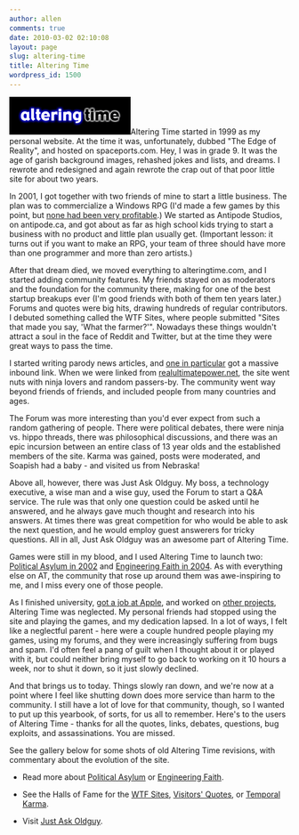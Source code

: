 ```yaml
---
author: allen
comments: true
date: 2010-03-02 02:10:08
layout: page
slug: altering-time
title: Altering Time
wordpress_id: 1500
---
```


![](/images/wp-uploads/2010/03/altering-time.png)Altering Time started in 1999 as my personal website. At the time it was, unfortunately, dubbed "The Edge of Reality", and hosted on spaceports.com. Hey, I was in grade 9. It was the age of garish background images, rehashed jokes and lists, and dreams. I rewrote and redesigned and again rewrote the crap out of that poor little site for about two years.

In 2001, I got together with two friends of mine to start a little business. The plan was to commercialize a Windows RPG (I'd made a few games by this point, but [none had been very profitable](http://www.antipode.ca/2006/fantasytech-3-goto-fun/).) We started as Antipode Studios, on antipode.ca, and got about as far as high school kids trying to start a business with no product and little plan usually get. (Important lesson: it turns out if you want to make an RPG, your team of three should have more than one programmer and more than zero artists.)

After that dream died, we moved everything to alteringtime.com, and I started adding community features. My friends stayed on as moderators and the foundation for the community there, making for one of the best startup breakups ever (I'm good friends with both of them ten years later.) Forums and quotes were big hits, drawing hundreds of regular contributors. I debuted something called the WTF Sites, where people submitted "Sites that made you say, 'What the farmer?'". Nowadays these things wouldn't attract a soul in the face of Reddit and Twitter, but at the time they were great ways to pass the time.

I started writing parody news articles, and [one in particular](/2002/ninjas/) got a massive inbound link. When we were linked from [realultimatepower.net](http://realultimatepower.net/), the site went nuts with ninja lovers and random passers-by. The community went way beyond friends of friends, and included people from many countries and ages.

The Forum was more interesting than you'd ever expect from such a random gathering of people. There were political debates, there were ninja vs. hippo threads, there was philosophical discussions, and there was an epic incursion between an entire class of 13 year olds and the established members of the site. Karma was gained, posts were moderated, and Soapish had a baby - and visited us from Nebraska!

Above all, however, there was Just Ask Oldguy. My boss, a technology executive, a wise man and a wise guy, used the Forum to start a Q&A service. The rule was that only one question could be asked until he answered, and he always gave much thought and research into his answers. At times there was great competition for who would be able to ask the next question, and he would employ guest answerers for tricky questions. All in all, Just Ask Oldguy was an awesome part of Altering Time.

Games were still in my blood, and I used Altering Time to launch two: [Political Asylum in 2002](http://www.antipode.ca/political-asylum/) and [Engineering Faith in 2004](http://www.antipode.ca/engineering-faith/). As with everything else on AT, the community that rose up around them was awe-inspiring to me, and I miss every one of those people.

As I finished university, [got a job at Apple](http://www.antipode.ca/2008/appled/), and worked on [other projects](http://www.antipode.ca/me/), Altering Time was neglected. My personal friends had stopped using the site and playing the games, and my dedication lapsed. In a lot of ways, I felt like a neglectful parent - here were a couple hundred people playing my games, using my forums, and they were increasingly suffering from bugs and spam. I'd often feel a pang of guilt when I thought about it or played with it, but could neither bring myself to go back to working on it 10 hours a week, nor to shut it down, so it just slowly declined.

And that brings us to today. Things slowly ran down, and we're now at a point where I feel like shutting down does more service than harm to the community. I still have a lot of love for that community, though, so I wanted to put up this yearbook, of sorts, for us all to remember. Here's to the users of Altering Time - thanks for all the quotes, links, debates, questions, bug exploits, and assassinations. You are missed.

See the gallery below for some shots of old Altering Time revisions, with commentary about the evolution of the site.



* Read more about [Political Asylum](http://www.antipode.ca/political-asylum/) or [Engineering Faith](http://www.antipode.ca/engineering-faith/).

* See the Halls of Fame for the [WTF Sites](/wtf-sites/), [Visitors' Quotes](/visitors-quotes/), or [Temporal Karma](/altering-time-karma/).

* Visit [Just Ask Oldguy](http://www.justaskoldguy.com/).

